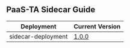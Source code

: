 ## PaaS-TA Sidecar Guide

|Deployment|Current Version| 
|-------------|-------------|
|sidecar-deployment| [1.0.0](https://github.com/PaaS-TA/sidecar-deployment/releases/tag/v1.0.0) |

